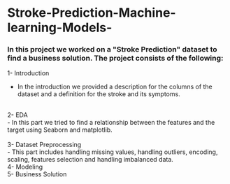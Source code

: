 # Stroke-Prediction-Machine-learning-Models-
### In this project we worked on a "Stroke Prediction" dataset to find a business solution. The project consists of the following:
1- Introduction 
<br/>
- In the introduction we provided a description for the columns of the dataset and a definition for the stroke and its symptoms.
<br/>
2- EDA
<br/>
- In this part we tried to find a relationship between the features and the target using Seaborn and matplotlib.
<br/>
<br/>
3- Dataset Preprocessing
<br/>
- This part includes handling missing values, handling outliers, encoding, scaling, features selection and handling imbalanced data.
<br/>
4- Modeling 
<br/>
5- Business Solution
